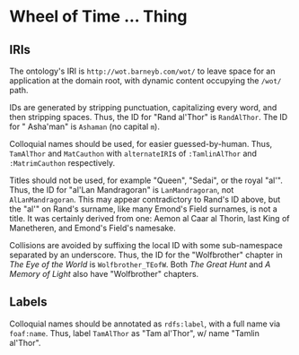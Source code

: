 # Wheel of Time ... Thing

## IRIs

The ontology's IRI is `http://wot.barneyb.com/wot/` to leave space for an
application at the domain root, with dynamic content occupying the `/wot/` path.

IDs are generated by stripping punctuation, capitalizing every word, and then
stripping spaces. Thus, the ID for "Rand al'Thor" is `RandAlThor`. The ID for "
Asha'man" is `Ashaman` (no capital `m`).

Colloquial names should be used, for easier guessed-by-human. Thus, `TamAlThor`
and `MatCauthon` with `alternateIRI`s of `:TamlinAlThor` and `:MatrimCauthon`
respectively.

Titles should not be used, for example "Queen", "Sedai", or the royal "al'".
Thus, the ID for "al'Lan Mandragoran" is `LanMandragoran`,
not `AlLanMandragoran`. This may appear contradictory to Rand's ID above, but
the "al'" on Rand's surname, like many Emond's Field surnames, is not a title.
It was certainly derived from one: Aemon al Caar al Thorin, last King of
Manetheren, and Emond's Field's namesake.

Collisions are avoided by suffixing the local ID with some sub-namespace
separated by an underscore. Thus, the ID for the "Wolfbrother" chapter in _The
Eye of the World_ is `Wolfbrother_TEofW`. Both _The Great Hunt_ and _A Memory of
Light_ also have "Wolfbrother" chapters.

## Labels

Colloquial names should be annotated as `rdfs:label`, with a full name
via `foaf:name`. Thus, label `TamAlThor` as "Tam al'Thor", w/ name "Tamlin
al'Thor".
